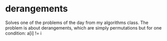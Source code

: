 derangements
============

Solves one of the problems of the day from my algorithms class. The problem is about derangements, which are simply permutations but for one condition: a[i] != i
